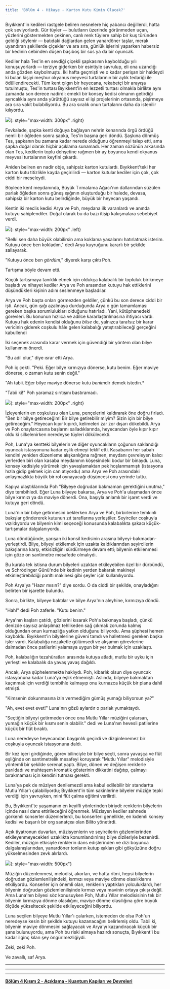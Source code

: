 ```yaml
---
title: 'Bölüm 4 - Hikaye - Karton Kutu Kimin Olacak?'
---
```




Bıyıkkent'in kedileri rastgele beliren nesnelere hiç yabancı değillerdi, hatta çok seviyorlardı. Gür tüyler — bulutların üzerinde görünmeden uçan, yüzlerini göstermekten çekinen, canlı renk tüylere sahip bir kuş türünden geldiği söylenir — batıdaki dağlardan gelen yanardöner taşlar, merak uyandıran şekillerde çiçekler ve ara sıra, günlük işlerini yaparken habersiz bir kedinin cebinden düşen başıboş bir süs ya da bir oyuncak.

Kediler hala Tes'in en sevdiği çiçekli şapkasının kaybolduğu yılı konuşuyorlardı — terziye giderken bir esintiyle savrulup, eli ona uzandığı anda gözden kaybolmuştu. İki hafta geçmişti ve o kadar perişan bir haldeydi ki bulan kişiyi meşhur okyanus meyvesi turtalarının bir aylık tedariği ile ödüllendirecekti. Tüm kent çılgın bir heyecana, rekabetçi bir arayışa tutulmuştu, Tes'in turtası Bıyıkkent'in en lezzetli turtası olmakla birlikte aynı zamanda son derece nadirdi: emekli bir konsey kedisi olmanın getirdiği ayrıcalıkla aynı anda yürüttüğü sayısız el işi projelerinin ortasında, pişirmeye ara sıra vakit bulabiliyordu. Bu ara sıralık onun turtalarını daha da istenilir kılıyordu.


![](/assets/imgs/Tes_Animation.gif){: style="max-width: 300px" .right} 

Fevkalade, şapka kenti doğuya bağlayan nehrin kenarında örgü ördüğü nemli bir öğleden sonra şapka, Tes'in başına geri döndü. Şaşkına dönmüş Tes, şapkanın bu zamana kadar nerede olduğunu öğrenmeyi talep etti, ama şapka doğal olarak hiçbir açıklama sunamadı. Her zaman sözünün arkasında olan Tes, kedilerin toplu dehşetine rağmen bir ay boyunca kendi okyanus meyvesi turtalarının keyfini çıkardı.

Aniden beliren en nadir obje, sahipsiz karton kutulardı. Bıyıkkent'teki her karton kutu titizlikle kayda geçirilirdi — karton kutular kediler için çok, çok ciddi bir meseleydi.

Böylece kent meydanında, Büyük Tırmalama Ağacı'nın dallarından süzülen parlak öğleden sonra güneş ışığının oluşturduğu bir halede, devasa, sahipsiz bir karton kutu belirdiğinde, büyük bir heyecan yaşandı.

Kentin iki meclis kedisi Arya ve Poh, meydana ilk varanlardı ve anında kutuyu sahiplendiler. Doğal olarak bu da bazı itişip kakışmalara sebebiyet verdi.


![](/assets/imgs/Poh.png){: style="max-width: 200px" .left} 

"Belki sen daha büyük olabilirsin ama koklama yasalarını hatırlatmak isterim. Kutuyu önce ben kokladım," dedi Arya kuyruğunu kararlı bir şekilde sallayarak.

"Kutuyu önce ben *gördüm*," diyerek karşı çıktı Poh.

Tartışma böyle devam etti.

Küçük tartışmaya tanıklık etmek için oldukça kalabalık bir topluluk birikmeye başladı ve nihayet kediler Arya ve Poh arasından kutuyu hak ettiklerini düşündükleri kişinin adını seslenmeye başladılar.

Arya ve Poh başta onları görmezden geldiler, çünkü bu son derece ciddi bir işti. Ancak, gün ışığı azalmaya durduğunda Arya o gün tamamlaması gereken başka sorumlulukları olduğunu hatırladı. Yani, kütüphanedeki görevleri. Bu konunun hızlıca ve adilce kararlaştırılmasına ihtiyacı vardı. Kutuyu hak edenin kendisi olduğunu *bilse* de, yalnızca tarafsız bir karar vericinin giderek coşkulu hâle gelen kalabalığı yatıştırabileceği gerçeğini kabullendi

İki seçenek arasında karar vermek için güvendiği bir yöntem olan bilye kullanımını önerdi.

"Bu adil olur," diye ısrar etti Arya.

Poh iç çekti. "Peki. Eğer bilye kırmızıya dönerse, kutu benim. Eğer maviye dönerse, o zaman kutu senin değil."

"Ah tabii. Eğer bilye maviye dönerse kutu *benim*dir demek istedin.*

"Tabii ki!" Poh yaramaz sırıtışını bastıramadı.


![](/assets/imgs/ch4_cardboardbox.png){: style="max-width: 200px" .right} 

İzleyenlerin en coşkulusu olan Luna, pençelerini kaldırarak öne doğru fırladı. "Ben bir bilye getireceğim! Bir bilye getirebilir miyim? Sizin için bir bilye getireceğim." Heyecan kıpır kıpırdı, kelimeleri zar zor dışarı dökebildi. Arya ve Poh onaylarcasına başlarını salladıklarında, heyecandan öyle kıpır kıpır oldu ki silkelenirken neredeyse tüyleri dökülecekti.

Poh, Luna'ya kentteki bilyelerin ve diğer oyuncakların çoğunun saklandığı oyuncak istasyonuna kadar eşlik etmeyi teklif etti. Kasabanın her sabah kendini yeniden düzenleme alışkanlığına rağmen, meydanı çevreleyen kalıcı yerlerden biri olan kasaba meydanının köşesindeki bodur bir binaydı. Luna, konsey kedisiyle yürümek için yavaşlamaktan pek hoşlanmamıştı (istasyona hızla gidip gelmek için can atıyordu) ama Arya ve Poh arasındaki anlaşmazlıkta büyük bir rol oynayacağı düşüncesi onu yerinde tuttu.

Kapıya ulaştıklarında Poh "Bilyeye doğrudan bakmaman gerektiğini unutma," diye tembihledi. Eğer Luna bilyeye bakarsa, Arya ve Poh'a ulaşmadan önce bilye kırmızı ya da maviye dönerdi. Ona, başıyla anlamlı bir işaret verdi ve kutuya geri döndü.

Luna'nın bir bilye getirmesini beklerken Arya ve Poh, birbirlerine temkinli bakışlar göndererek kutunun zıt taraflarına yerleştiler. Seyirciler coşkuyla vızıldıyordu ve bilyenin kimi seçeceği konusunda kalabalıkta şakacı küçük-tartışmalar dalgalanıyordu.

Luna döndüğünde, yarışan iki konsil kedisinin arasına bilyeyi-bakmadan-yerleştirdi. Bilye, bilyeyi etkilemek için uzakta kaldıklarından seyircilerin bakışlarına karşı, etkisizliğini sürdürmeye devam etti; bilyenin etkilenmesi için göze on santimetre mesafede olmalıydı.

Bu kurala tek istisna durum bilyeleri uzaktan etkileyebilen özel bir dürbündü, ve Schrödinger Günü'nde bir kedinin yerden bakarak makineyi etkinleştirebildiği parıltı makinesi gibi şeyler için kullanılıyordu.

Poh Arya'ya "Hazır mısın?" diye sordu. O da ciddi bir şekilde, onayladığını belirten bir işarette bulundu.

Sonra, birlikte, bilyeye baktılar ve bilye Arya'nın aleyhine, kırmızıya döndü.

"Hah!" dedi Poh zaferle. "Kutu benim."

Arya'nın kaşları çatıldı, gözlerini kısarak Poh'a bakmaya başladı, çünkü denizde sayısız anlaşılmaz tehlikeden sağ çıkmak zorunda kalmış olduğundan onun kurnazlığa yatkın olduğunu biliyordu. Ama şüphesi hemen kayboldu. Bıyıkkent'in bilyelerine güveni tamdı ve halletmesi gereken başka işler vardı. Kalabalığa nezaketle gülümsedi ve akşamın görevlerine dalmadan önce patilerini yalamaya uygun bir yer bulmak için uzaklaştı.


Poh, kalabalığın tezahüratları arasında kutuya atladı, mutlu bir uyku için yerleşti ve kalabalık da yavaş yavaş dağıldı.

Ancak, Arya şüphelenmekte haklıydı. Poh, kibarlık olsun diye oyuncak istasyonuna kadar Luna'ya eşlik etmemişti. Aslında, bilyeye bakmaktan kaçınmak için verdiği tembihle kalmayıp onu kurnazca küçük bir plana dahil etmişti.

"Kimsenin dokunmasına izin vermediğim gümüş yumağı biliyorsun ya?"

"Ah, evet evet evet!" Luna'nın gözü aylardır o parlak yumaktaydı.

"Seçtiğin bilyeyi getirmeden önce ona Mutlu Yıllar müziğini çalarsan, yumağın küçük bir kısmı senin olabilir." dedi ve Luna'nın hevesli patilerine küçük bir flüt bıraktı.

Luna neredeyse heyecandan baygınlık geçirdi ve dizginlenemez bir coşkuyla oyuncak istasyonuna daldı.

Bir kez içeri girdiğinde, görev bilinciyle bir bilye seçti, sonra yavaşça ve flüt eşliğinde on santimetrelik mesafeyi koruyarak "Mutlu Yıllar" melodisiyle yöntemli bir şekilde serenat yaptı. Bilye, dönen ve değişen renklerle parıldadı ve muhteşem kromatik gösterinin dikkatini dağıtıp, çalmayı bırakmaması için kendini tutması gerekti.

Luna'ya pek de müziyen denilemezdi ama kabul edilebilir bir standartta Mutlu Yıllar'ı çalabiliyordu; Bıyıkkent'in tüm sakinlerine bilyeler müziğe tepki verdiği için yavruyken, mini flüt çalma eğitimi verilirdi.

 Bu, Bıyıkkent'te yaşamanın en keyifli yönlerinden biriydi: renklerin bilyelerin içinde nasıl dans ettirileceğini öğrenmek. Müzisyen kediler sahnede görkemli konserler düzenlerlerdi, bu konserleri genellikle, en kıdemli konsey kedisi ve başarılı bir org sanatçısı olan Bilito yönetirdi.

Açık tiyatronun duvarları, müzisyenlerin ve seyircilerin gözlemlerinden etkileyenmeyecekleri uzaklıkta konumlandırılmış bilye dizileriyle bezenirdi. Kediler, müziğin etkisiyle renklerin dans edişlerinden ve dizi boyunca dalgalanışlarından, yanardöner tonların kutup ışıkları gibi gökyüzüne doğru yükselmesinden zevk alırlardı.


![](/assets/imgs/MarbleGrid.png){: style="max-width: 500px"}

Müziğin düzenlenmesi, melodisi, akorları, ve hatta ritmi, hepsi bilyelerin doğrudan gözlemlenilişindeki, kırmızı veya maviye dönme olasılıklarını etkiliyordu. Konserler için önemli olan, renklerin yaptıkları yolculuklardı, her bilyenin doğrudan gözlemlenilişinde kırmızı veya mavinin ortaya çıkışı değil. Ama Luna'nın bilyesi söz konusuyken Poh, Mutlu Yıllar melodisisinin tek bir bilyenin kırmızıya dönme olasılığını, maviye dönme olasılığına göre büyük ölçüde yükseltecek şekilde etkileyeceğini biliyordu.

Luna seçilen bilyeye Mutlu Yıllar'ı çalarken, istemeden de olsa Poh'un neredeyse kesin bir şekilde kutuyu kazanacağını belirlemiş oldu. Tabii ki, bilyenin maviye dönmesini sağlayacak ve Arya'yı kazandıracak küçük bir şans bulunuyordu, ama Poh bu riski almaya hazırdı sonuçta, Bıyıkkent'i bu kadar ilginç kılan şey öngürlmezliğiydi.

Zeki, zeki Poh.

Ve zavallı, saf Arya.


	



_____________________________


_____________________________


_____________________________


**[Bölüm 4 Kısım 2 - Açıklama - Kuantum Kapıları ve Devreleri](https://quantum-kittens.github.io/posts/CHAPTER-4-Part-2-Quantum-Gates-and-Circuits/)**



